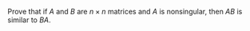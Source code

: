 Prove that if $A$ and $B$ are $n\times n$ matrices and $A$ is nonsingular, then $AB$ is similar to $BA$.